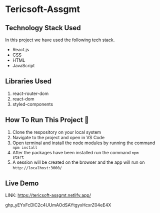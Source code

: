 # Tericsoft-Assgmt

## Technology Stack Used

In this project we have used the following tech stack.

- React.js
- CSS
- HTML
- JavaScript


## Libraries Used

1. react-router-dom
2. react-dom
3. styled-components

## How To Run This Project 📑

1. Clone the respository on your local system
2. Navigate to the project and open in VS Code
3. Open terminal and install the node modules by running the command <code> npm install </code>
4. After the packages have been installed run the command <code>npm start</code>
5. A session will be created on the browser and the app will run on <code>http://localhost:3000/</code>

## Live Demo

LINK: https://tericsoft-assgmt.netlify.app/

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
